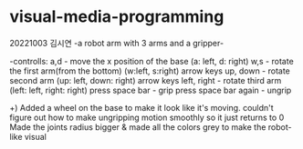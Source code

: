 # visual-media-programming
20221003 김시연
-a robot arm with 3 arms and a gripper-

-controlls:
a,d - move the x position of the base (a: left, d: right)
w,s - rotate the first arm(from the bottom) (w:left, s:right)
arrow keys up, down - rotate second arm (up: left, down: right)
arrow keys left, right - rotate third arm (left: left, right: right)
press space bar - grip
press space bar again - ungrip

+)
Added a wheel on the base to make it look like it's moving.
couldn't figure out how to make ungripping motion smoothly so it just returns to 0
Made the joints radius bigger & made all the colors grey to make the robot-like visual
